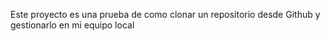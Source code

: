 Este proyecto es una prueba de como clonar un repositorio desde Github y gestionarlo en mi equipo local